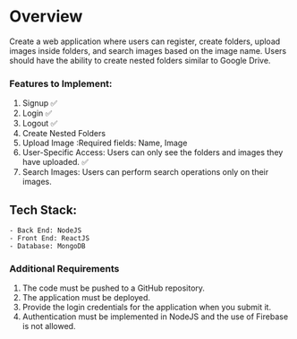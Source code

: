 # Overview
Create a web application where users can register, create folders, upload images inside folders, and search images based on the image name. Users should have the ability to create nested folders similar to Google Drive.

### Features to Implement:
1. Signup ✅
2. Login  ✅
3. Logout ✅
4. Create Nested Folders
5. Upload Image  :Required fields: Name, Image
6. User-Specific Access: Users can only see the folders and images they have uploaded. ✅
7. Search Images: Users can perform search operations only on their images.

## Tech Stack:
    - Back End: NodeJS
    - Front End: ReactJS
    - Database: MongoDB

### Additional Requirements
1. The code must be pushed to a GitHub repository.
2. The application must be deployed.
3. Provide the login credentials for the application when you submit it.
4. Authentication must be implemented in NodeJS and the use of Firebase is not allowed.
